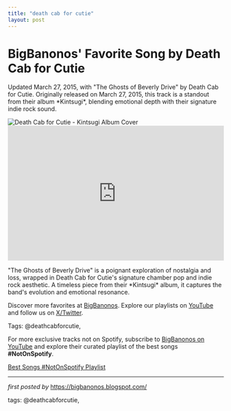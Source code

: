 ```yaml
---
title: "death cab for cutie"
layout: post
---
```

<!-- Post Title -->
<h1 >BigBanonos' Favorite Song by Death Cab for Cutie</h1> <!-- Introductory Text -->
<p >Updated March 27, 2015, with "The Ghosts of Beverly Drive" by Death Cab for Cutie. Originally released on March 27, 2015, this track is a standout from their album *Kintsugi*, blending emotional depth with their signature indie rock sound.</p> <!-- Featured Image -->
<div > <img src="https://images.squarespace-cdn.com/content/v1/58a7c8522994ca3986975c4c/1654578414150-IOYISC24RP74RXXB5LEQ/DCFC_4_19_221085_websize+%281%29.jpeg" alt="Death Cab for Cutie - Kintsugi Album Cover" />
</div> <!-- YouTube Video Embed -->
<div > <iframe width="100%" height="315" src="https://www.youtube.com/embed/srvcc8izHSU" title="Death Cab for Cutie - The Ghosts of Beverly Drive [Official Video]" frameborder="0" allow="accelerometer; autoplay; clipboard-write; encrypted-media; gyroscope; picture-in-picture; web-share" referrerpolicy="strict-origin-when-cross-origin" allowfullscreen></iframe>
</div> <!-- Song Information -->
<div > <p>"The Ghosts of Beverly Drive" is a poignant exploration of nostalgia and loss, wrapped in Death Cab for Cutie's signature chamber pop and indie rock aesthetic. A timeless piece from their *Kintsugi* album, it captures the band's evolution and emotional resonance.</p>
</div> <!-- Footer Links -->
<div > <p>Discover more favorites at <a href="https://bigbanonos.blogspot.com/" target="_blank">BigBanonos</a>. Explore our playlists on <a href="https://www.youtube.com/@BigBanonos" target="_blank">YouTube</a> and follow us on <a href="https://x.com/bigbanonos" target="_blank">X/Twitter</a>.</p>
</div> <!-- Tags -->
<p >Tags: @deathcabforcutie,</p>


<!--Subscribe and Playlist Links-->
<div>
    <p>For more exclusive tracks not on Spotify, subscribe to <a href="https://www.youtube.com/@BigBanonos" target="_blank">BigBanonos on YouTube</a> and explore their curated playlist of the best songs <strong>#NotOnSpotify</strong>.</p>
    <p><a href="https://www.youtube.com/playlist?list=PLtuNtuTatqI0kFahUCbtbfenC_ET5O_tr" target="_blank">Best Songs #NotOnSpotify Playlist<br /></a></p></div>

<hr />

<p><em>first posted by</em> <a href="https://bigbanonos.blogspot.com/" rel="noopener" target="_new">https://bigbanonos.blogspot.com/</a></p>

<p>tags: @deathcabforcutie,</p>
